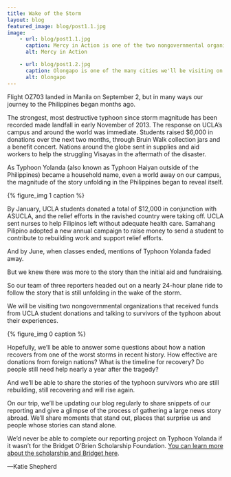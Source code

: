 ```yaml
---
title: Wake of the Storm
layout: blog
featured_image: blog/post1.1.jpg
image:
    - url: blog/post1.1.jpg
      caption: Mercy in Action is one of the two nongovernmental organizations we are visiting. (Photo by Neil Bedi)
      alt: Mercy in Action

    - url: blog/post1.2.jpg
      caption: Olongapo is one of the many cities we'll be visiting on our trip. (Photo by Neil Bedi)
      alt: Olongapo
---
```

Flight OZ703 landed in Manila on September 2, but in many ways our journey to the Philippines began months ago. 

The strongest, most destructive typhoon since storm magnitude has been recorded made landfall in early November of 2013. The response on UCLA’s campus and around the world was immediate. Students raised $6,000 in donations over the next two months, through Bruin Walk collection jars and a benefit concert. Nations around the globe sent in supplies and aid workers to help the struggling Visayas in the aftermath of the disaster. 

As Typhoon Yolanda (also known as Typhoon Haiyan outside of the Philippines) became a household name, even a world away on our campus, the magnitude of the story unfolding in the Philippines began to reveal itself. 

{% figure_img 1 caption %}

By January, UCLA students donated a total of $12,000 in conjunction with ASUCLA, and the relief efforts in the ravished country were taking off. UCLA sent nurses to help Filipinos left without adequate health care. Samahang Pilipino adopted a new annual campaign to raise money to send a student to contribute to rebuilding work and support relief efforts.

And by June, when classes ended, mentions of Typhoon Yolanda faded away. 

But we knew there was more to the story than the initial aid and fundraising. 

So our team of three reporters headed out on a nearly 24-hour plane ride to follow the story that is still unfolding in the wake of the storm.  

We will be visiting two nongovernmental organizations that received funds from UCLA student donations and talking to survivors of the typhoon about their experiences. 

{% figure_img 0 caption %}

Hopefully, we’ll be able to answer some questions about how a nation recovers from one of the worst storms in recent history. How effective are donations from foreign nations? What is the timeline for recovery? Do people still need help nearly a year after the tragedy? 

And we’ll be able to share the stories of the typhoon survivors who are still rebuilding, still recovering and will rise again.

On our trip, we’ll be updating our blog regularly to share snippets of our reporting and give a glimpse of the process of gathering a large news story abroad. We’ll share moments that stand out, places that surprise us and people whose stories can stand alone.

We’d never be able to complete our reporting project on Typhoon Yolanda if it wasn’t for the Bridget O’Brien Scholarship Foundation. [You can learn more about the scholarship and Bridget here](http://www.rememberingbridget.com/).

<span class="byline byline-blog">—Katie Shepherd</span>

